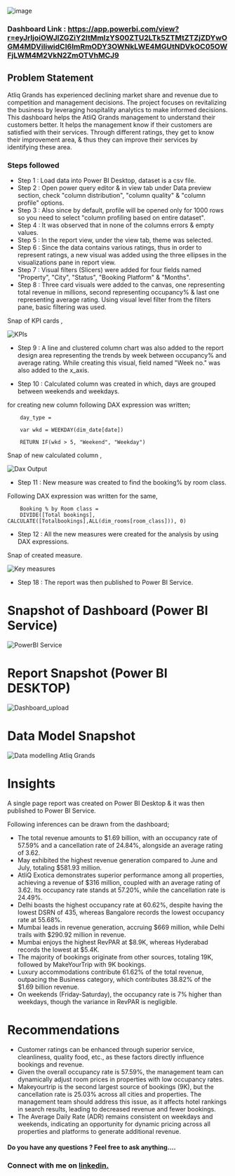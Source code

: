 ![image](https://github.com/Ankit-KY/AtliQ_Grands_Hospitality_Analysis/assets/148628279/9f77dde0-452a-4051-9d29-9a6837ad3898)



### Dashboard Link : https://app.powerbi.com/view?r=eyJrIjoiOWJlZGZiY2ItMmIzYS00ZTU2LTk5ZTMtZTZjZDYwOGM4MDViIiwidCI6ImRmODY3OWNkLWE4MGUtNDVkOC05OWFjLWM4M2VkN2ZmOTVhMCJ9

## Problem Statement

Atliq Grands has experienced declining market share and revenue due to competition and management decisions. The project focuses on revitalizing the business by leveraging hospitality analytics to make informed decisions. This dashboard helps the AtliQ Grands management to understand their customers better. It helps the management know if their customers are satisfied with their services. Through different ratings, they get to know their improvement area, & thus they can improve their services by identifying these area.

### Steps followed 

- Step 1 : Load data into Power BI Desktop, dataset is a csv file.
- Step 2 : Open power query editor & in view tab under Data preview section, check "column distribution", "column quality" & "column profile" options.
- Step 3 : Also since by default, profile will be opened only for 1000 rows so you need to select "column profiling based on entire dataset".
- Step 4 : It was observed that in none of the columns errors & empty values.
- Step 5 : In the report view, under the view tab, theme was selected.
- Step 6 : Since the data contains various ratings, thus in order to represent ratings, a new visual was added using the three ellipses in the visualizations pane in report view. 
- Step 7 : Visual filters (Slicers) were added for four fields named "Property", "City", "Status", "Booking Platform" & "Months".
- Step 8 : Three card visuals were added to the canvas, one representing total revenue in millions, second representing occupancy% & last one  representing average rating.
           Using visual level filter from the filters pane, basic filtering was used.

Snap of KPI cards ,

![KPIs](https://github.com/Ankit-KY/AtliQ_Grands_Hospitality_Analysis/assets/148628279/7476834d-8910-453e-8467-27cf1a74a011)
- Step 9 : A line and clustered column chart was also added to the report design area representing the trends by week between occupancy% and average rating. While creating this visual, field named "Week no." was also added to the x_axis.

- Step 10 : Calculated column was created in which, days are grouped between weekends and weekdays.

for creating new column following DAX expression was written;
       
        day_type = 

        var wkd = WEEKDAY(dim_date[date])

        RETURN IF(wkd > 5, "Weekend", "Weekday")
Snap of new calculated column ,

![Dax Output](https://github.com/Ankit-KY/AtliQ_Grands_Hospitality_Analysis/assets/148628279/72a828fa-51c7-4a95-bdc6-f99642ea3bb3)

        
- Step 11 : New measure was created to find the booking% by room class.

Following DAX expression was written for the same,
        
        Booking % by Room class = 
        DIVIDE([Total bookings], CALCULATE([Totalbookings],ALL(dim_rooms[room_class])), 0)        
 
 - Step 12 : All the new measures were created for the analysis by using DAX expressions.
  
Snap of created measure.
 
![Key measures](https://github.com/Ankit-KY/AtliQ_Grands_Hospitality_Analysis/assets/148628279/8dac85b6-2757-4b3c-84f3-7f3cbbe427d8)

 
 - Step 18 : The report was then published to Power BI Service.

# Snapshot of Dashboard (Power BI Service)

![PowerBI Service](https://github.com/Ankit-KY/AtliQ_Grands_Hospitality_Analysis/assets/148628279/56d41b3a-3309-4881-8076-4334f34be3a8)


 
 # Report Snapshot (Power BI DESKTOP)

 
![Dashboard_upload](https://github.com/Ankit-KY/AtliQ-Grands-Hospitality-Analysis/assets/148628279/a678e5b7-3e96-4bbc-97bf-ae2d877e8e3a)

 # Data Model Snapshot

 
![Data modelling Atliq Grands](https://github.com/Ankit-KY/AtliQ-Grands-Hospitality-Analysis/assets/148628279/778a4989-6498-4057-bdb2-33bf4db3e62b)

# Insights

A single page report was created on Power BI Desktop & it was then published to Power BI Service.

Following inferences can be drawn from the dashboard;

- The total revenue amounts to $1.69 billion, with an occupancy rate of 57.59% and a cancellation rate of 24.84%, alongside an average rating of 3.62.
- May exhibited the highest revenue generation compared to June and July, totaling $581.93 million.
- AtliQ Exotica demonstrates superior performance among all properties, achieving a revenue of $316 million, coupled with an average rating of 3.62. Its occupancy rate stands at 57.20%, while the cancellation rate is 24.49%.
- Delhi boasts the highest occupancy rate at 60.62%, despite having the lowest DSRN of 435, whereas Bangalore records the lowest occupancy rate at 55.68%.
- Mumbai leads in revenue generation, accruing $669 million, while Delhi trails with $290.92 million in revenue.
- Mumbai enjoys the highest RevPAR at $8.9K, whereas Hyderabad records the lowest at $5.4K.
- The majority of bookings originate from other sources, totaling 19K, followed by MakeYourTrip with 9K bookings.
- Luxury accommodations contribute 61.62% of the total revenue, outpacing the Business category, which contributes 38.82% of the $1.69 billion revenue.
- On weekends (Friday-Saturday), the occupancy rate is 7% higher than weekdays, though the variance in RevPAR is negligible.

# Recommendations

- Customer ratings can be enhanced through superior service, cleanliness, quality food, etc., as these factors directly influence bookings and revenue.
- Given the overall occupancy rate is 57.59%, the management team can dynamically adjust room prices in properties with low occupancy rates.
- Makeyourtrip is the second largest source of bookings (9K), but the cancellation rate is 25.03% across all cities and properties. The management team should address this issue, as it affects hotel rankings in search results, leading to decreased revenue and fewer bookings.
- The Average Daily Rate (ADR) remains consistent on weekdays and weekends, indicating an opportunity for dynamic pricing across all properties and platforms to generate additional revenue.


#### Do you have  any questions ? Feel free to ask anything….
### Connect with me on [linkedin.](https://www.linkedin.com/in/ankit-kumar-yadav3027)
